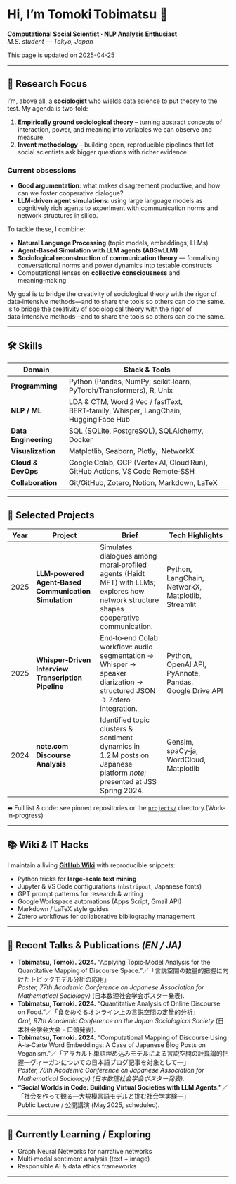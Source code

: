 # Hi, I’m **Tomoki Tobimatsu** 👋

**Computational Social Scientist · NLP Analysis Enthusiast**\
*M.S. student — Tokyo, Japan*

This page is updated on 2025-04-25

---

## 🎯 Research Focus

I’m, above all, a **sociologist** who wields data science to put theory to the test. My agenda is two‑fold:

1. **Empirically ground sociological theory** – turning abstract concepts of interaction, power, and meaning into variables we can observe and measure.
2. **Invent methodology** – building open, reproducible pipelines that let social scientists ask bigger questions with richer evidence.

### Current obsessions

- **Good argumentation**: what makes disagreement productive, and how can we foster cooperative dialogue?
- **LLM‑driven agent simulations**: using large language models as cognitively rich agents to experiment with communication norms and network structures in silico.

To tackle these, I combine:

- **Natural Language Processing** (topic models, embeddings, LLMs)
- **Agent‑Based Simulation with LLM agents (ABSwLLM)**
- **Sociological reconstruction of communication theory** — formalising conversational norms and power dynamics into testable constructs
- Computational lenses on **collective consciousness** and meaning‑making

My goal is to bridge the creativity of sociological theory with the rigor of data‑intensive methods—and to share the tools so others can do the same. is to bridge the creativity of sociological theory with the rigor of data‑intensive methods—and to share the tools so others can do the same.

---

## 🛠️ Skills

| Domain               | Stack & Tools                                                                       |
| -------------------- | ----------------------------------------------------------------------------------- |
| **Programming**      | Python (Pandas, NumPy, scikit‑learn, PyTorch/Transformers), R, Unix                 |
| **NLP / ML**         | LDA & CTM, Word 2 Vec / fastText, BERT‑family, Whisper, LangChain, Hugging Face Hub |
| **Data Engineering** | SQL (SQLite, PostgreSQL), SQLAlchemy, Docker                                        |
| **Visualization**    | Matplotlib, Seaborn, Plotly,  NetworkX                                              |
| **Cloud & DevOps**   | Google Colab, GCP (Vertex AI, Cloud Run), GitHub Actions, VS Code Remote‑SSH        |
| **Collaboration**    | Git/GitHub, Zotero, Notion, Markdown, LaTeX                                         |

---

## 🚀 Selected Projects

| Year | Project                                              | Brief                                                                                                                                   | Tech Highlights                                        |
| ---- | ---------------------------------------------------- | --------------------------------------------------------------------------------------------------------------------------------------- | ------------------------------------------------------ |
| 2025 | **LLM‑powered Agent‑Based Communication Simulation** | Simulates dialogues among moral‑profiled agents (Haidt MFT) with LLMs; explores how network structure shapes cooperative communication. | Python, LangChain, NetworkX, Matplotlib, Streamlit     |
| 2025 | **Whisper‑Driven Interview Transcription Pipeline**  | End‑to‑end Colab workflow: audio segmentation → Whisper → speaker diarization → structured JSON → Zotero integration.                   | Python, OpenAI API, PyAnnote, Pandas, Google Drive API |
| 2024 | **note.com Discourse Analysis**                      | Identified topic clusters & sentiment dynamics in 1.2 M posts on Japanese platform *note*; presented at JSS Spring 2024.                | Gensim, spaCy‑ja, WordCloud, Matplotlib                |

➡︎ Full list & code: see pinned repositories or the [`projects/`](./projects) directory.(Work-in-progress)

---

## 📚 Wiki & IT Hacks

I maintain a living **[GitHub Wiki](https://github.com/Tom-atok/Tom-atok/wiki)** with reproducible snippets:

- Python tricks for **large‑scale text mining**
- Jupyter & VS Code configurations (`nbstripout`, Japanese fonts)
- GPT prompt patterns for research & writing
- Google Workspace automations (Apps Script, Gmail API)
- Markdown / LaTeX style guides
- Zotero workflows for collaborative bibliography management

---

## 📰 Recent Talks & Publications *(EN / JA)*

- **Tobimatsu, Tomoki. 2024.** “Applying Topic‑Model Analysis for the Quantitative Mapping of Discourse Space.”／「言説空間の数量的把握に向けたトピックモデル分析の応用」\
  *Poster, 77th Academic Conference on Japanese Association for Mathematical Sociology)* (日本数理社会学会ポスター発表).
- **Tobimatsu, Tomoki. 2024.** “Quantitative Analysis of Online Discourse on Food.”／「食をめぐるオンライン上の言説空間の定量的分析」\
  *Oral, 97th Academic Conference on the Japan Sociological Society* (日本社会学会大会・口頭発表).
- **Tobimatsu, Tomoki. 2024.** “Computational Mapping of Discourse Using À‑la‑Carte Word Embeddings: A Case of Japanese Blog Posts on Veganism.”／「アラカルト単語埋め込みモデルによる言説空間の計算論的把握—ヴィーガンについての日本語ブログ記事を対象として—」\
  *Poster, 78th Academic Conference on Japanese Association for Mathematical Sociology) (日本数理社会学会ポスター発表).*
- **“Social Worlds in Code: Building Virtual Societies with LLM Agents.”**／「社会を作って観る—大規模言語モデルと挑む社会学実験—」\
  Public Lecture / 公開講演 (May 2025, scheduled).

---

## 🌱 Currently Learning / Exploring

- Graph Neural Networks for narrative networks
- Multi‑modal sentiment analysis (text + image)
- Responsible AI & data ethics frameworks

---

